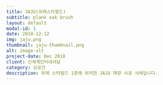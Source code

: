 ```yaml
---
title: JAJU(위례스타필드)
subtitle: plank oak brush
layout: default
modal-id: 1
date: 2018-12-12
img: jaju.png
thumbnail: jaju-thumbnail.png
alt: image-alt
project-date: Dec 2018
client: 신세계인터네셔날
category: 상공간
description: 위례 스타필드 1층에 위치한 JAJU 매장 시공 사례입니다.
---
```

